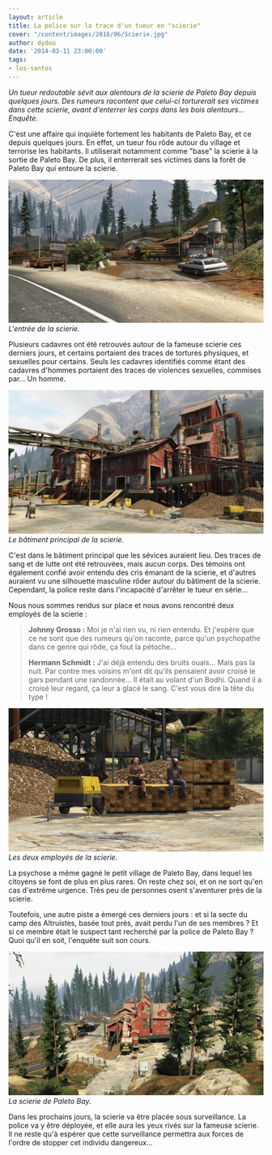 ```yaml
---
layout: article
title: La police sur la trace d'un tueur en "scierie"
cover: "/content/images/2016/06/Scierie.jpg"
author: dydou
date: '2014-03-11 23:00:00'
tags:
- los-santos
---
```


_Un tueur redoutable sévit aux alentours de la scierie de Paleto Bay depuis quelques jours. Des rumeurs racontent que celui-ci torturerait ses victimes dans cette scierie, avant d'enterrer les corps dans les bois alentours... Enquête._

C'est une affaire qui inquiète fortement les habitants de Paleto Bay, et ce depuis quelques jours. En effet, un tueur fou rôde autour du village et terrorise les habitants. Il utiliserait notamment comme "base" la scierie à la sortie de Paleto Bay. De plus, il enterrerait ses victimes dans la forêt de Paleto Bay qui entoure la scierie.

![L'entrée de la scierie.](/content/images/2016/06/Scierie_0.jpg)
_L'entrée de la scierie._

Plusieurs cadavres ont été retrouvés autour de la fameuse scierie ces derniers jours, et certains portaient des traces de tortures physiques, et sexuelles pour certains. Seuls les cadavres identifiés comme étant des cadavres d'hommes portaient des traces de violences sexuelles, commises par... Un homme.

![Le bâtiment principal de la scierie.](/content/images/2016/06/Scierie1.jpg)
_Le bâtiment principal de la scierie._

C'est dans le bâtiment principal que les sévices auraient lieu. Des traces de sang et de lutte ont été retrouvées, mais aucun corps. Des témoins ont également confié avoir entendu des cris émanant de la scierie, et d'autres auraient vu une silhouette masculine rôder autour du bâtiment de la scierie. Cependant, la police reste dans l'incapacité d'arrêter le tueur en série...

Nous nous sommes rendus sur place et nous avons rencontré deux employés de la scierie :

> **Johnny Grosso :** Moi je n'ai rien vu, ni rien entendu. Et j'espère que ce ne sont que des rumeurs qu'on raconte, parce qu'un psychopathe dans ce genre qui rôde, ça fout la pétoche...
> 
> **Hermann Schmidt :** J'ai déjà entendu des bruits ouais... Mais pas la nuit. Par contre mes voisins m'ont dit qu'ils pensaient avoir croisé le gars pendant une randonnée... Il était au volant d'un Bodhi. Quand il a croisé leur regard, ça leur a glacé le sang. C'est vous dire la tête du type !

![Les deux employés de la scierie.](/content/images/2016/06/Scierie2.jpg)
_Les deux employés de la scierie._

La psychose a même gagné le petit village de Paleto Bay, dans lequel les citoyens se font de plus en plus rares. On reste chez soi, et on ne sort qu'en cas d'extrême urgence. Très peu de personnes osent s'aventurer près de la scierie.

Toutefois, une autre piste a émergé ces derniers jours : et si la secte du camp des Altruistes, basée tout près, avait perdu l'un de ses membres ? Et si ce membre était le suspect tant recherché par la police de Paleto Bay ? Quoi qu'il en soit, l'enquête suit son cours.

![La scierie de Paleto Bay.](/content/images/2016/06/Scierie3.jpg)
_La scierie de Paleto Bay._

Dans les prochains jours, la scierie va être placée sous surveillance. La police va y être déployée, et elle aura les yeux rivés sur la fameuse scierie. Il ne reste qu'à espérer que cette surveillance permettra aux forces de l'ordre de stopper cet individu dangereux...

<!--kg-card-end: markdown-->
